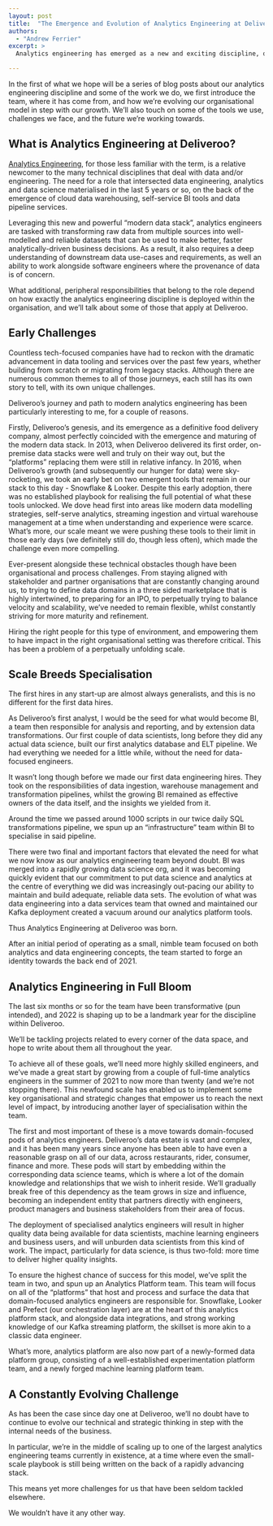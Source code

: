 ```yaml
---
layout: post
title:  "The Emergence and Evolution of Analytics Engineering at Deliveroo"
authors:
  - "Andrew Ferrier"
excerpt: >
  Analytics engineering has emerged as a new and exciting discipline, on the back of rapid advancements in tools and services built in the cloud. Deliveroo's journey in this realm of 

---
```



In the first of what we hope will be a series of blog posts about our analytics engineering discipline and some of the work we do, we first introduce the team, where it has come from, and how we’re evolving our organisational model in step with our growth. We’ll also touch on some of the tools we use, challenges we face, and the future we’re working towards.

## What is Analytics Engineering at Deliveroo?

[Analytics Engineering](https://locallyoptimistic.com/post/analytics-engineer/), for those less familiar with the term, is a relative newcomer to the many technical disciplines that deal with data and/or engineering. The need for a role that intersected data engineering, analytics and data science materialised in the last 5 years or so, on the back of the emergence of cloud data warehousing, self-service BI tools and data pipeline services.

Leveraging this new and powerful “modern data stack”, analytics engineers are tasked with transforming raw data from multiple sources into well-modelled and reliable datasets that can be used to make better, faster analytically-driven business decisions. As a result, it also requires a deep understanding of downstream data use-cases and requirements, as well an ability to work alongside software engineers where the provenance of data is of concern.

What additional, peripheral responsibilities that belong to the role depend on how exactly the analytics engineering discipline is deployed within the organisation, and we’ll talk about some of those that apply at Deliveroo.

## Early Challenges

Countless tech-focused companies have had to reckon with the dramatic advancement in data tooling and services over the past few years, whether building from scratch or migrating from legacy stacks. Although there are numerous common themes to all of those journeys, each still has its own story to tell, with its own unique challenges.

Deliveroo’s journey and path to modern analytics engineering has been particularly interesting to me, for a couple of reasons.

Firstly, Deliveroo’s genesis, and its emergence as a definitive food delivery company, almost perfectly coincided with the emergence and maturing of the modern data stack. In 2013, when Deliveroo delivered its first order, on-premise data stacks were well and truly on their way out, but the “platforms” replacing them were still in relative infancy. In 2016, when Deliveroo’s growth (and subsequently our hunger for data) were sky-rocketing, we took an early bet on two emergent tools that remain in our stack to this day - Snowflake & Looker. Despite this early adoption, there was no established playbook for realising the full potential of what these tools unlocked. We dove head first into areas like modern data modelling strategies, self-serve analytics, streaming ingestion and virtual warehouse management at a time when understanding and experience were scarce. What’s more, our scale meant we were pushing these tools to their limit in those early days (we definitely still do, though less often), which made the challenge even more compelling.

Ever-present alongside these technical obstacles though have been organisational and process challenges. From staying aligned with stakeholder and partner organisations that are constantly changing around us, to trying to define data domains in a three sided marketplace that is highly intertwined, to preparing for an IPO, to perpetually trying to balance velocity and scalability, we’ve needed to remain flexible, whilst constantly striving for more maturity and refinement.

Hiring the right people for this type of environment, and empowering them to have impact in the right organisational setting was therefore critical. This has been a problem of a perpetually unfolding scale.

## Scale Breeds Specialisation

The first hires in any start-up are almost always generalists, and this is no different for the first data hires.

As Deliveroo’s first analyst, I would be the seed for what would become BI, a team then responsible for analysis and reporting, and by extension data transformations. Our first couple of data scientists, long before they did any actual data science, built our first analytics database and ELT pipeline. We had everything we needed for a little while, without the need for data-focused engineers.

It wasn’t long though before we made our first data engineering hires. They took on the responsibilities of data ingestion, warehouse management and transformation pipelines, whilst the growing BI remained as effective owners of the data itself, and the insights we yielded from it.

Around the time we passed around 1000 scripts in our twice daily SQL transformations pipeline, we spun up an “infrastructure” team within BI to specialise in said pipeline.

There were two final and important factors that elevated the need for what we now know as our analytics engineering team beyond doubt.
BI was merged into a rapidly growing data science org, and it was becoming quickly evident that our commitment to put data science and analytics at the centre of everything we did was increasingly out-pacing our ability to maintain and build adequate, reliable data sets.
The evolution of what was data engineering into a data services team that owned and maintained our Kafka deployment created a vacuum around our analytics platform tools.

Thus Analytics Engineering at Deliveroo was born.

After an initial period of operating as a small, nimble team focused on both analytics and data engineering concepts, the team started to forge an identity towards the back end of 2021.

## Analytics Engineering in Full Bloom

The last six months or so for the team have been transformative (pun intended), and 2022 is shaping up to be a landmark year for the discipline within Deliveroo.

We’ll be tackling projects related to every corner of the data space, and hope to write about them all throughout the year.

To achieve all of these goals, we’ll need more highly skilled engineers, and we’ve made a great start by growing from a couple of full-time analytics engineers in the summer of 2021 to now more than twenty (and we’re not stopping there). This newfound scale has enabled us to implement some key organisational and strategic changes that empower us to reach the next level of impact, by introducing another layer of specialisation within the team.

The first and most important of these is a move towards domain-focused pods of analytics engineers. Deliveroo’s data estate is vast and complex, and it has been many years since anyone has been able to have even a reasonable grasp on all of our data, across restaurants, rider, consumer, finance and more. These pods will start by embedding within the corresponding data science teams, which is where a lot of the domain knowledge and relationships that we wish to inherit reside. We’ll gradually break free of this dependency as the team grows in size and influence, becoming an independent entity that partners directly with engineers, product managers and business stakeholders from their area of focus. 

The deployment of specialised analytics engineers will result in higher quality data being available for data scientists, machine learning engineers and business users, and will unburden data scientists from this kind of work. The impact, particularly for data science, is thus two-fold: more time to deliver higher quality insights.

To ensure the highest chance of success for this model, we’ve split the team in two, and spun up an Analytics Platform team. This team will focus on all of the “platforms” that host and process and surface the data that domain-focused analytics engineers are responsible for. Snowflake, Looker and Prefect (our orchestration layer) are at the heart of this analytics platform stack, and alongside data integrations, and strong working knowledge of our Kafka streaming platform, the skillset is more akin to a classic data engineer.

What’s more, analytics platform are also now part of a newly-formed data platform group, consisting of a well-established experimentation platform team, and a newly forged machine learning platform team.

## A Constantly Evolving Challenge

As has been the case since day one at Deliveroo, we’ll no doubt have to continue to evolve our technical and strategic thinking in step with the internal needs of the business.

In particular, we’re in the middle of scaling up to one of the largest analytics engineering teams currently in existence, at a time where even the small-scale playbook is still being written on the back of a rapidly advancing stack.

This means yet more challenges for us that have been seldom tackled elsewhere.

We wouldn’t have it any other way.

